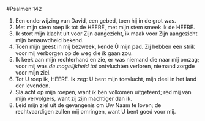 #Psalmen 142
1. Een onderwijzing van David, een gebed, toen hij in de grot was. 
2. Met mijn stem roep ik tot de HEERE, met mijn stem smeek ik de HEERE. 
3. Ik stort mijn klacht uit voor Zijn aangezicht, ik maak voor Zijn aangezicht mijn benauwdheid bekend. 
4. Toen mijn geest in mij bezweek, kende Ú mijn pad. Zij hebben een strik voor mij verborgen op de weg die ik gaan zou. 
5. Ik keek aan mijn rechterhand en zie, er was niemand die naar mij omzag; voor mij was *de mogelijkheid tot* ontvluchten verloren, niemand zorgde voor mijn ziel. 
6. Tot U roep ik, HEERE. Ik zeg: U bent mijn toevlucht, mijn deel in het land der levenden. 
7. Sla acht op mijn roepen, want ik ben volkomen uitgeteerd; red mij van mijn vervolgers, want zij zijn machtiger dan ik. 
8. Leid mijn ziel uit de gevangenis om Uw Naam te loven; de rechtvaardigen zullen mij omringen, want U bent goed voor mij.
